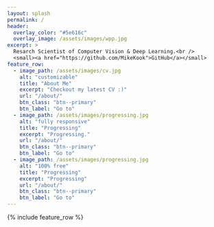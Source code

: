 ```yaml
---
layout: splash
permalink: /
header:
  overlay_color: "#5e616c"
  overlay_image: /assets/images/wpp.jpg
excerpt: >
  Resarch Scientist of Computer Vision & Deep Learning.<br />
  <small><a href="https://github.com/MikeKook">GitHub</a></small>
feature_row:
  - image_path: /assets/images/cv.jpg
    alt: "customizable"
    title: "About Me"
    excerpt: "Checkout my latest CV :)"
    url: "/about/"
    btn_class: "btn--primary"
    btn_label: "Go to"
  - image_path: /assets/images/progressing.jpg
    alt: "fully responsive"
    title: "Progressing"
    excerpt: "Progressing."
    url: "/about/"
    btn_class: "btn--primary"
    btn_label: "Go to"
  - image_path: /assets/images/progressing.jpg
    alt: "100% free"
    title: "Progressing"
    excerpt: "Progressing"
    url: "/about/"
    btn_class: "btn--primary"
    btn_label: "Go to"      
---
```


{% include feature_row %}

